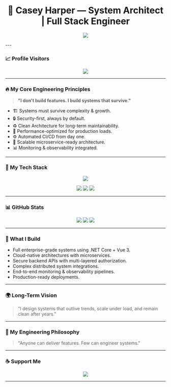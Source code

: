 <h1 align="center">
  🚀 Casey Harper — System Architect | Full Stack Engineer
</h1>

<p align="center">
  <img src="https://readme-typing-svg.demolab.com/?lines=Enterprise%20Architect;Production%20System%20Builder;Clean%20Architecture%20Evangelist;Full%20Stack%20Engineer;Security%20First%20Design;Scalable%20Systems%20for%20Millions&center=true&width=800&height=50&color=0A3D62&vCenter=true">
</p>
---

### 📈 Profile Visitors

<p align="center">
  <img src="https://komarev.com/ghpvc/?username=f58dev&color=0A3D62&style=flat-square">
</p>

---

### 🔥 My Core Engineering Principles

> **"I don't build features. I build systems that survive."**

- 🏗️ Systems must survive complexity & growth.
- 🔒 Security-first, always by default.
- ♻️ Clean Architecture for long-term maintainability.
- 🚀 Performance-optimized for production loads.
- ⚙️ Automated CI/CD from day one.
- 🧱 Scalable microservice-ready architecture.
- 📊 Monitoring & observability integrated.

---

### 🧰 My Tech Stack

<p align="center">
  <img src="https://skillicons.dev/icons?i=dotnet,nodejs,vue,react,ts,js,sql,mongodb,postman,git,docker,linux,windows,apple" />
</p>

<p align="center">
  <img src="https://img.shields.io/badge/Architecture-Clean%20Architecture-0A3D62?style=for-the-badge" />
  <img src="https://img.shields.io/badge/Focus-Enterprise%20Systems-0A3D62?style=for-the-badge" />
  <img src="https://img.shields.io/badge/Mindset-System%20Reliability-0A3D62?style=for-the-badge" />
</p>

---

### 📊 GitHub Stats

<p align="center">
  <img src="https://github-readme-stats.vercel.app/api?username=f58dev&show_icons=true&theme=tokyonight&hide_border=true" />
  <img src="https://github-readme-stats.vercel.app/api/top-langs/?username=f58dev&layout=compact&theme=tokyonight&hide_border=true" />
  <img src="https://github-readme-activity-graph.vercel.app/graph?username=f58dev&bg_color=000000&color=0A3D62&line=0A3D62&point=5DADE2&area=true&hide_border=true" />
</p>

---

### 🚀 What I Build

- Full enterprise-grade systems using .NET Core + Vue 3.
- Cloud-native architectures with microservices.
- Secure backend APIs with multi-layered authorization.
- Complex distributed system integrations.
- End-to-end monitoring & observability pipelines.
- Production-ready deployments.

---

### 🌍 Long-Term Vision

> "I design systems that outlive trends, scale under load, and remain clean after years."

---

### 🧠 My Engineering Philosophy

> "Anyone can deliver features. Few can engineer systems."


---

### ☕ Support Me

<p align="center">
  <a href="https://coff.ee/f58dev" target="_blank">
    <img src="https://img.shields.io/badge/Buy%20me%20a%20coffee-0A3D62?style=for-the-badge&logo=buy-me-a-coffee&logoColor=white" />
  </a>
</p>

---
